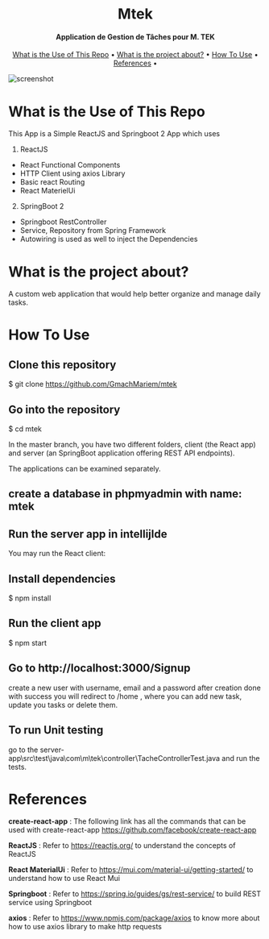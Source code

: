 <h1 align="center">
 Mtek
  <br>
</h1>

<h4 align="center">Application de Gestion de Tâches pour M. TEK</h4>



<p align="center">
 <a href="#what is the Use of This Repo">What is the Use of This Repo</a> •
  <a href="#what is the project about?">What is the project about?</a> •
  <a href="#how-to-use">How To Use</a> •
  <a href="#references">References</a> •
</p>

![screenshot](https://github.com/plug-tel/mtek)

# What is the Use of This Repo
This App is a Simple ReactJS and Springboot 2 App which uses

1. ReactJS
 * React Functional Components
 * HTTP Client using axios Library
 * Basic react Routing
 * React MaterielUi
2. SpringBoot 2
 * Springboot RestController
 * Service, Repository from Spring Framework
 * Autowiring is used as well to inject the Dependencies

# What is the project about?

A custom web application that would help better organize and manage daily tasks.

# How To Use

## Clone this repository
$ git clone https://github.com/GmachMariem/mtek

## Go into the repository
$ cd mtek

In the master branch, you have two different folders, client (the React app) and server (an SpringBoot application offering REST API endpoints).

The applications can be examined separately. 

## create a database in phpmyadmin with name: mtek

## Run the server app in intellijIde

You may run the React client:

## Install dependencies
$ npm install

## Run the client app
$ npm start

## Go to http://localhost:3000/Signup 
create a new user with username, email and a password
after creation done with success you will redirect to /home , where you can add new task, update you tasks or delete them.

## To run Unit testing
go to the  server-app\src\test\java\com\m\tek\controller\TacheControllerTest.java
and run the tests.

# References

**create-react-app** : The following link has all the commands that can be used with create-react-app
https://github.com/facebook/create-react-app

**ReactJS** : Refer to https://reactjs.org/ to understand the concepts of ReactJS

**React MaterialUi** : Refer to https://mui.com/material-ui/getting-started/ to understand how to use React Mui

**Springboot** : Refer to https://spring.io/guides/gs/rest-service/ to build REST service using Springboot

**axios** : Refer to https://www.npmjs.com/package/axios to know more about how to use axios library to make http requests



